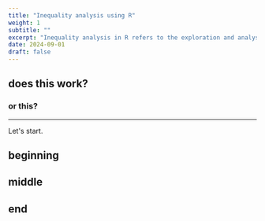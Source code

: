```yaml
---
title: "Inequality analysis using R"
weight: 1
subtitle: ""
excerpt: "Inequality analysis in R refers to the exploration and analysis of data to study inequalities or disparities within the data set. This could include examining socio-economic inequalities, health disparities, income inequality, or other aspects in different contexts, like surveys or census data."
date: 2024-09-01
draft: false
---
```





## does this work?

### or this?

---

Let's start.

## beginning

## middle

## end
